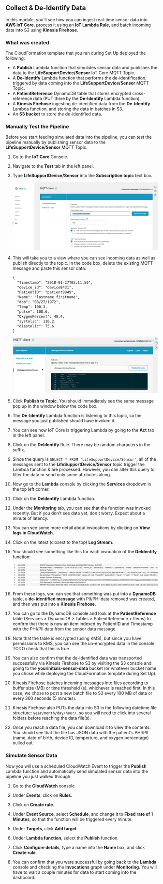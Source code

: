 ## Collect & De-Identify Data

In this module, you'll see how you can ingest real-time sensor data into **AWS IoT Core**, process it using an **IoT Lambda Rule**, and batch incoming data into S3 using **Kinesis Firehose**.

### What was created

The CloudFormation template that you ran during Set Up deployed the following:

* A **Publish** Lambda function that simulates sensor data and publishes the data to the **LifeSupportDevice/Sensor** IoT Core MQTT Topic.
* A **De-Identify** Lambda function that performs the de-identification, triggered by data coming into the **LifeSupportDevice/Sensor** MQTT Topic.
* A **PatientReference** DynamoDB table that stores encrypted cross-reference data (PUT there by the **De-Identify** Lambda function).
* A **Kinesis Firehose** ingesting de-identified data from the **De-Identify** Lambda function, and storing the data in batches in S3.
* An **S3 bucket** to store the de-identified data.


### Manually Test the Pipeline
Before you start feeding simulated data into the pipeline, you can test the pipeline manually by publishing sensor data to the **LifeSupportDevice/Sensor** MQTT Topic.

1. Go to the **IoT Core** Console.

1. Navigate to the **Test** tab in the left panel.

1. Type **LifeSupportDevice/Sensor** into the **Subscription topic** text box.

	![IoT Test Console](Screenshots/iot-test.png)
	
1. This will take you to a view where you can see incoming data as well as publish directly to the topic. In the code box, delete the existing MQTT message and paste this sensor data:


	```
	{
	  "Timestamp": "2018-01-27T05:11:50",
	  "device_id": "device8431",
	  "PatientID": "patient9949",
	  "Name": "lastname firstname",
	  "dob": "08/27/1972",
	  "Temp": 100.3,
	  "pulse": 108.6,
	  "OxygenPercent": 48.4,
	  "systolic": 110.2,
	  "diastolic": 75.6
	}
	```
	
	![IoT Publish Console](Screenshots/iot-publish.png)
	
1. Click **Publish to Topic**. You should immediately see the same message pop up in the window below the code box.

1. The **De-Identify** Lambda function is listening to this topic, so the message you just published should have invoked it.

1. You can see how IoT Core is triggering Lambda by going to the **Act** tab in the left panel.

1. Click on the **DeIdentify** Rule. There may be random characters in the suffix.

1. Since the query is `SELECT * FROM 'LifeSupportDevice/Sensor'`, all of the messages sent to the **LifeSupportDevice/Sensor** topic trigger the Lambda function & are processed. However, you can alter this query to filter the data or send only some attributes along.

1. Now go to the **Lambda** console by clicking the **Services** dropdown in the top left corner.

1. Click on the **DeIdentify** Lambda function.

1. Under the **Monitoring** tab, you can see that the function was invoked recently. But if you don't see data yet, don't worry. Expect about a minute of latency.

1. You can see some more detail about invocations by clicking on **View logs in CloudWatch**.

1. Click on the latest (closest to the top) **Log Stream**.

1. You should see something like this for each invocation of the **DeIdentify** function:

	![CloudWatch Logs](Screenshots/deidentify-cloudwatch-logs.png)

1. From these logs, you can see that something was put into a **DynamoDB** table, a **de-identified message** with PII/PHI data removed was created, and then was put into a **Kinesis Firehose**. 

1. You can go to the DynamoDB console and look at the **PatientReference** table (Services > DynamoDB > Tables > PatientReference > Items) to confirm that there is now an item indexed by PatientID and Timestamp with the PHI/PII data from the sensor data message.

1. Note that the table is encrypted (using KMS), but since you have permissions to KMS, you can see the un-encrypted data in the console. TODO check that this is true

1. You can also confirm that the de-identified data was transported successfully via Kinesis Firehose to S3 by visiting the S3 console and going to the **yourinitials-sensor-data** bucket (or whatever bucket name you chose while deploying the CloudFormation template during Set Up).

1. Kinesis Firehose batches incoming messages into files according to buffer size (MB) or time threshold (s), whichever is reached first. In this case, we chose to post a new batch file to S3 every 100 MB of data or every 300 seconds (5 minutes).

1. Kinesis Firehose also PUTs the data into S3 in the following datetime file structure: `year/month/day/hour/`, so you will need to click into several folders before reaching the data file(s).

1. Once you reach a data file, you can download it to view the contents. You should see that the file has JSON data with the patient's PHI/PII (name, date of birth, device ID, temperture, and oxygen percentage) nulled out.

### Simulate Sensor Data
Now you will use a scheduled CloudWatch Event to trigger the **Publish** Lambda function and automatically send simulated sensor data into the pipeline you just walked through.

1. Go to the **CloudWatch** console.

1. Under **Events**, click on **Rules**.

1. Click on **Create rule**. 

1. Under **Event Source**, select **Schedule**, and change it to **Fixed rate of 1 Minutes**, so that the function will be triggered every minute.

1. Under **Targets**, click **Add target**.

1. Under **Lambda function**, select the **Publish** function.

1. Click **Configure details**, type a name into the **Name** box, and click **Create rule**.

1. You can confirm that you were successful by going back to the **Lambda** console and checking the **Invocations** graph under **Monitoring**. You will have to wait a couple minutes for data to start coming into the dashboard.

